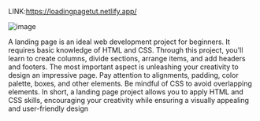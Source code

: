 LINK:https://loadingpagetut.netlify.app/

![image](https://github.com/aryandalal01/ENCRYPTIX/assets/109195424/4b44681d-506b-41e8-b586-495417480679)

A landing page is an ideal web development project for beginners. It 
requires basic knowledge of HTML and CSS. Through this project, you'll learn 
to create columns, divide sections, arrange items, and add headers and 
footers. The most important aspect is unleashing your creativity to design 
an impressive page. Pay attention to alignments, padding, color palette, 
boxes, and other elements. Be mindful of CSS to avoid overlapping 
elements. In short, a landing page project allows you to apply HTML and 
CSS skills, encouraging your creativity while ensuring a visually appealing 
and user-friendly design

